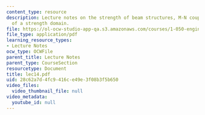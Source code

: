 ```yaml
---
content_type: resource
description: Lecture notes on the strength of beam structures, M-N coupling, and convexity
  of a strength domain.
file: https://ol-ocw-studio-app-qa.s3.amazonaws.com/courses/1-050-engineering-mechanics-i-fall-2007/28c62a7d4fc9416ce49e3f08b3f5b650_lec14.pdf
file_type: application/pdf
learning_resource_types:
- Lecture Notes
ocw_type: OCWFile
parent_title: Lecture Notes
parent_type: CourseSection
resourcetype: Document
title: lec14.pdf
uid: 28c62a7d-4fc9-416c-e49e-3f08b3f5b650
video_files:
  video_thumbnail_file: null
video_metadata:
  youtube_id: null
---
```


